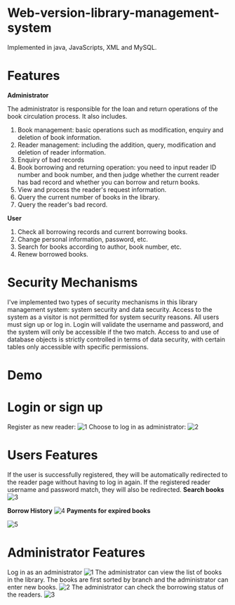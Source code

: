# Web-version-library-management-system
Implemented in java, JavaScripts, XML and MySQL.

# Features
**Administrator**

The administrator is responsible for the loan and return operations of the book circulation process. It also includes.
1. Book management: basic operations such as modification, enquiry and deletion of book information.
2. Reader management: including the addition, query, modification and deletion of reader information.
3. Enquiry of bad records
4. Book borrowing and returning operation: you need to input reader ID number and book number, and then judge whether the current reader has bad record and whether you can borrow and return books.
5. View and process the reader's request information.
6. Query the current number of books in the library.
7. Query the reader's bad record.

**User**
1. Check all borrowing records and current borrowing books.
2. Change personal information, password, etc.
3. Search for books according to author, book number, etc.
4. Renew borrowed books.

# Security Mechanisms
I've implemented two types of security mechanisms in this library management system: system security and data security.
Access to the system as a visitor is not permitted for system security reasons. All users must sign up or log in. Login will validate the username and password, and the system will only be accessible if the two match.
Access to and use of database objects is strictly controlled in terms of data security, with certain tables only accessible with specific permissions.

# Demo
# Login or sign up
Register as new reader:
![1](https://user-images.githubusercontent.com/62585203/131786264-57c465dd-6cde-4fb3-904e-7fbe8ea06d69.jpg)
Choose to log in as administrator:
![2](https://user-images.githubusercontent.com/62585203/131786293-52485e51-fa31-46fa-9b1e-97eb7d0ac4a6.jpg)

# Users Features
If the user is successfully registered, they will be automatically redirected to the reader page without having to log in again. If the registered reader username and password match, they will also be redirected.
**Search books**
![3](https://user-images.githubusercontent.com/62585203/131787020-325d3670-5f29-41ed-b7b8-1913bdfbe593.png)

**Borrow History**
![4](https://user-images.githubusercontent.com/62585203/131787075-b594edeb-7020-442c-bb89-0d7f38dbdc7d.png)
**Payments for expired books**

![5](https://user-images.githubusercontent.com/62585203/131787139-fed13ae4-31f8-43b6-895b-fcfed4bee604.png)

# Administrator Features
Log in as an administrator
![1](https://user-images.githubusercontent.com/62585203/131787269-dce63aca-cb2d-469e-8661-26ca34cbe2c1.jpg)
The administrator can view the list of books in the library. The books are first sorted by branch and the administrator can enter new books.
![2](https://user-images.githubusercontent.com/62585203/131787340-52440c73-2b1c-439b-8083-1ede46ff46c0.jpg)
The administrator can check the borrowing status of the readers.
![3](https://user-images.githubusercontent.com/62585203/131787382-b785f165-34b3-492f-aaec-f3c141de0271.png)


